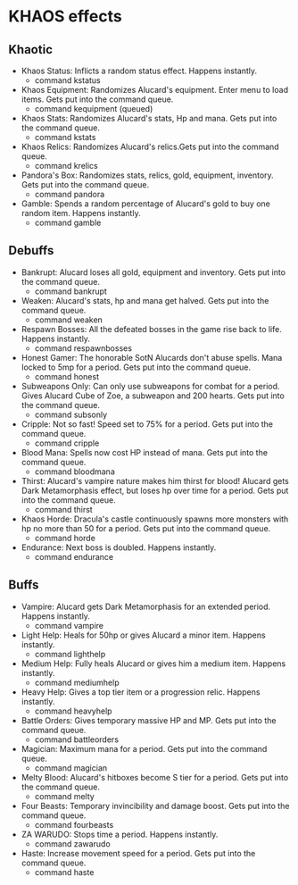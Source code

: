 # KHAOS effects

## Khaotic
* Khaos Status: Inflicts a random status effect. Happens instantly.
  * command kstatus
* Khaos Equipment: Randomizes Alucard's equipment. Enter menu to load items. Gets put into the command queue.
  * command kequipment (queued)
* Khaos Stats: Randomizes Alucard's stats, Hp and mana. Gets put into the command queue.
  * command kstats
* Khaos Relics: Randomizes Alucard's relics.Gets put into the command queue.
  * command krelics
* Pandora's Box: Randomizes stats, relics, gold, equipment, inventory. Gets put into the command queue.
  * command pandora
* Gamble: Spends a random percentage of Alucard's gold to buy one random item. Happens instantly.
  * command gamble

## Debuffs
* Bankrupt: Alucard loses all gold, equipment and inventory. Gets put into the command queue.
  * command bankrupt
* Weaken: Alucard's stats, hp and mana get halved. Gets put into the command queue.
  * command weaken
* Respawn Bosses: All the defeated bosses in the game rise back to life. Happens instantly.
  * command respawnbosses
* Honest Gamer: The honorable SotN Alucards don't abuse spells. Mana locked to 5mp for a period. Gets put into the command queue.
  * command honest
* Subweapons Only: Can only use subweapons for combat for a period. Gives Alucard Cube of Zoe, a subweapon and 200 hearts. Gets put into the command queue.
  * command subsonly
* Cripple: Not so fast! Speed set to 75% for a period. Gets put into the command queue.
  * command cripple
* Blood Mana: Spells now cost HP instead of mana. Gets put into the command queue.
  * command bloodmana
* Thirst: Alucard's vampire nature makes him thirst for blood! Alucard gets Dark Metamorphasis effect, but loses hp over time for a period. Gets put into the command queue.
  * command thirst
* Khaos Horde: Dracula's castle continuously spawns more monsters with hp no more than 50 for a period. Gets put into the command queue.
  * command horde
* Endurance: Next boss is doubled. Happens instantly.
  * command endurance

## Buffs
* Vampire: Alucard gets Dark Metamorphasis for an extended period. Happens instantly.
  * command vampire
* Light Help: Heals for 50hp or gives Alucard a minor item. Happens instantly.
  * command lighthelp
* Medium Help: Fully heals Alucard or gives him a medium item. Happens instantly.
  * command mediumhelp
* Heavy Help: Gives a top tier item or a progression relic. Happens instantly.
  * command heavyhelp
* Battle Orders: Gives temporary massive HP and MP. Gets put into the command queue.
  * command battleorders
* Magician: Maximum mana for a period. Gets put into the command queue.
  * command magician
* Melty Blood: Alucard's hitboxes become S tier for a period. Gets put into the command queue.
  * command melty
* Four Beasts: Temporary invincibility and damage boost. Gets put into the command queue.
  * command fourbeasts
* ZA WARUDO: Stops time a period. Happens instantly.
  * command zawarudo
* Haste: Increase movement speed for a period. Gets put into the command queue.
  * command haste
